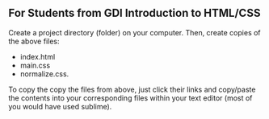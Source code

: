 ## For Students from GDI Introduction to HTML/CSS

Create a project directory (folder) on your computer. Then, create copies of the above files:  
+ index.html 
+ main.css 
+ normalize.css.

To copy the copy the files from above, just click their links and
copy/paste the contents into your corresponding files within your text
editor (most of you would have used sublime).

